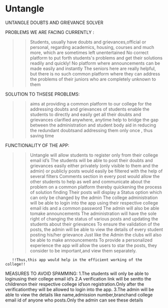 # Untangle
UNTANGLE
DOUBTS AND GRIEVANCE SOLVER

PROBLEMS WE ARE FACING CURRENTLY :

>> Students, usually have doubts and grievances,official or personal, regarding academics, housing, courses and much more, which are sometimes left unentertained
>> No correct platform to put forth students's problems and get their solutions readily and quickly!
>> No platform where  announcements can be made easily and instantly
>> The seniors here are really helpful, but there is no such common platform where they can address the problems of their juniors who are completely unknown to them


SOLUTION TO THSESE PROBLEMS:

>> aims at providing a common platform to our college for the addressing doubts and grievances of students
>> enable the students to directly and easily get all their doubts and grievances clarified anywhere, anytime
>> help to bridge the gap between the administration and student body
>> aid in reducing the redundant doubtsand addressing them only once , thus saving time

FUNCTIONALITY OF THE APP:

>> Untangle will allow students to register only from their college email id’s
>> The students will be able to post their doubts and grievances easily either privately (only visible to them and the admin) or publicly
>>  posts would easily be filtered with the help of several filters
>> Comments section in every post would allow the other students to help as well and communicate about the problem on a common platform thereby quickening the process of      solution finding
>> Their posts will display a Status option which can only be changed by the admin
>> The college administration will be able to login into the app using their respective college email ids and a common password
>> The admin will also be able tomake announcements
>> The administration will have the sole right of changing the status of various posts and updating the students about their grievances
>> To ensure the validation of the posts, the admin will be able to view the details of every student posting his/her grievance
>> Just like the Admin the clubs will also be able to make announcements
>> To provide a personalized experience the app will allow the users to star the posts, they consider to be important,and view them separately. 

       !!Thus,this app would help in the efficient working of the college!!
       
MEASURES TO AVOID SPAMMING:
1.The students will only be able to loginusing their college email id’s
2.A verification link will be sentto the childrenon their respective college id’son registration.Only after the verificationthey will be allowed to login into the app.
3.The admin will be able to view the details like name,admission number,branchand college email id of anyone who posts.Only the admin can see these details

